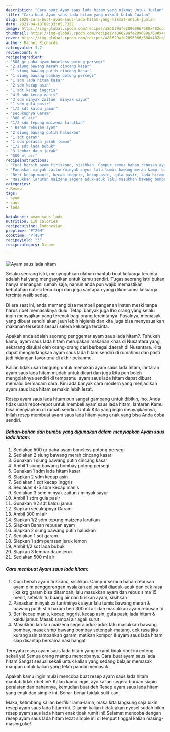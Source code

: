 ```yaml
---
description: "Cara buat Ayam saus lada hitam yang nikmat Untuk Jualan"
title: "Cara buat Ayam saus lada hitam yang nikmat Untuk Jualan"
slug: 1028-cara-buat-ayam-saus-lada-hitam-yang-nikmat-untuk-jualan
date: 2021-04-18T09:33:05.732Z
image: https://img-global.cpcdn.com/recipes/a86629afe2096986/680x482cq70/ayam-saus-lada-hitam-foto-resep-utama.jpg
thumbnail: https://img-global.cpcdn.com/recipes/a86629afe2096986/680x482cq70/ayam-saus-lada-hitam-foto-resep-utama.jpg
cover: https://img-global.cpcdn.com/recipes/a86629afe2096986/680x482cq70/ayam-saus-lada-hitam-foto-resep-utama.jpg
author: Rachel Richards
ratingvalue: 3.7
reviewcount: 6
recipeingredient:
- "500 gr paha ayam boneless potong persegi"
- "2 siung bawang merah cincang kasar"
- "1 siung bawang putih cincang kasar"
- "1 siung bawang bombay potong persegi"
- "1 sdm lada hitam kasar"
- "2 sdm kecap asin"
- "1 sdt kecap inggris"
- "4-5 sdm kecap manis"
- "3 sdm minyak zaitun  minyak sayur"
- "1 sdm gula pasir"
- "1/2 sdt kaldu jamur"
- "secukupnya Garam"
- "300 ml air"
- "1/2 sdm tepung maizena larutkan"
- " Bahan rebusan ayam"
- "2 siung bawang putih haluskan"
- "1 sdt garam"
- "1 sdm perasan jeruk lemon"
- "1/2 sdt lada bubuk"
- "3 lembar daun jeruk"
- "500 ml air"
recipeinstructions:
- "Cuci bersih ayam tiriskanc, sisihkan. Campur semua bahan rebusan ayam dlm penggorengan nyalakan api sambil diaduk-aduk dan cek rasa jika krg garam bisa ditambah, lalu masukkan ayam dan rebus slma 15 menit, setelah itu buang air dan tiriskan ayam, sisihkan"
- "Panaskan minyak zaitun/minyak sayur lalu tumis bawang meran &amp; bawang putih stlh harum beri 300 ml air dan masukkan ayam rebusan td"
- "Beri kecap manis, kecap inggris, kecap asin, gula pasir, lada hitam &amp; kaldu jamur. Masak sampai air agak surut"
- "Masukkan larutan maizena segera aduk-aduk lalu masukkan bawang bombay, masak smp bawang bombay setengah matang, cek rasa jika kurang asin tambahkan garam, matikan kompor &amp; ayam saus lada hitam siap disantap bersama nasi hangat"
categories:
- Resep
tags:
- ayam
- saus
- lada

katakunci: ayam saus lada 
nutrition: 118 calories
recipecuisine: Indonesian
preptime: "PT29M"
cooktime: "PT45M"
recipeyield: "3"
recipecategory: Dinner

---
```



![Ayam saus lada hitam](https://img-global.cpcdn.com/recipes/a86629afe2096986/680x482cq70/ayam-saus-lada-hitam-foto-resep-utama.jpg)

Selaku seorang istri, menyuguhkan olahan mantab buat keluarga tercinta adalah hal yang mengasyikan untuk kamu sendiri. Tugas seorang istri bukan hanya menangani rumah saja, namun anda pun wajib memastikan kebutuhan nutrisi tercukupi dan juga santapan yang dikonsumsi keluarga tercinta wajib sedap.

Di era  saat ini, anda memang bisa membeli panganan instan meski tanpa harus ribet memasaknya dulu. Tetapi banyak juga lho orang yang selalu ingin menyajikan yang terenak bagi orang tercintanya. Pasalnya, memasak yang dibuat sendiri akan jauh lebih higienis dan kita juga bisa menyesuaikan makanan tersebut sesuai selera keluarga tercinta. 



Apakah anda adalah seorang penggemar ayam saus lada hitam?. Tahukah kamu, ayam saus lada hitam merupakan makanan khas di Nusantara yang sekarang disukai oleh orang-orang dari berbagai daerah di Nusantara. Kita dapat menghidangkan ayam saus lada hitam sendiri di rumahmu dan pasti jadi hidangan favoritmu di akhir pekanmu.

Kalian tidak usah bingung untuk memakan ayam saus lada hitam, lantaran ayam saus lada hitam mudah untuk dicari dan juga kita pun boleh mengolahnya sendiri di tempatmu. ayam saus lada hitam dapat dibuat memalui bermacam cara. Kini ada banyak cara modern yang menjadikan ayam saus lada hitam semakin lebih lezat.

Resep ayam saus lada hitam pun sangat gampang untuk dibikin, lho. Anda tidak usah repot-repot untuk membeli ayam saus lada hitam, lantaran Kamu bisa menyiapkan di rumah sendiri. Untuk Kita yang ingin menyajikannya, inilah resep membuat ayam saus lada hitam yang enak yang bisa Anda coba sendiri.

<!--inarticleads1-->

##### Bahan-bahan dan bumbu yang digunakan dalam menyiapkan Ayam saus lada hitam:

1. Sediakan 500 gr paha ayam boneless potong persegi
1. Sediakan 2 siung bawang merah cincang kasar
1. Gunakan 1 siung bawang putih cincang kasar
1. Ambil 1 siung bawang bombay potong persegi
1. Gunakan 1 sdm lada hitam kasar
1. Siapkan 2 sdm kecap asin
1. Sediakan 1 sdt kecap inggris
1. Sediakan 4-5 sdm kecap manis
1. Sediakan 3 sdm minyak zaitun / minyak sayur
1. Ambil 1 sdm gula pasir
1. Gunakan 1/2 sdt kaldu jamur
1. Siapkan secukupnya Garam
1. Ambil 300 ml air
1. Siapkan 1/2 sdm tepung maizena larutkan
1. Siapkan  Bahan rebusan ayam
1. Siapkan 2 siung bawang putih haluskan
1. Sediakan 1 sdt garam
1. Siapkan 1 sdm perasan jeruk lemon
1. Ambil 1/2 sdt lada bubuk
1. Siapkan 3 lembar daun jeruk
1. Sediakan 500 ml air




<!--inarticleads2-->

##### Cara membuat Ayam saus lada hitam:

1. Cuci bersih ayam tiriskanc, sisihkan. Campur semua bahan rebusan ayam dlm penggorengan nyalakan api sambil diaduk-aduk dan cek rasa jika krg garam bisa ditambah, lalu masukkan ayam dan rebus slma 15 menit, setelah itu buang air dan tiriskan ayam, sisihkan
1. Panaskan minyak zaitun/minyak sayur lalu tumis bawang meran &amp; bawang putih stlh harum beri 300 ml air dan masukkan ayam rebusan td
1. Beri kecap manis, kecap inggris, kecap asin, gula pasir, lada hitam &amp; kaldu jamur. Masak sampai air agak surut
1. Masukkan larutan maizena segera aduk-aduk lalu masukkan bawang bombay, masak smp bawang bombay setengah matang, cek rasa jika kurang asin tambahkan garam, matikan kompor &amp; ayam saus lada hitam siap disantap bersama nasi hangat




Ternyata resep ayam saus lada hitam yang nikamt tidak ribet ini enteng sekali ya! Semua orang mampu mencobanya. Cara buat ayam saus lada hitam Sangat sesuai sekali untuk kalian yang sedang belajar memasak maupun untuk kalian yang telah pandai memasak.

Apakah kamu ingin mulai mencoba buat resep ayam saus lada hitam mantab tidak ribet ini? Kalau kamu ingin, ayo kalian segera buruan siapin peralatan dan bahannya, kemudian buat deh Resep ayam saus lada hitam yang enak dan simple ini. Benar-benar taidak sulit kan. 

Maka, ketimbang kalian berfikir lama-lama, maka kita langsung saja bikin resep ayam saus lada hitam ini. Dijamin kalian tiidak akan nyesel sudah bikin resep ayam saus lada hitam enak tidak rumit ini! Selamat mencoba dengan resep ayam saus lada hitam lezat simple ini di tempat tinggal kalian masing-masing,oke!.

